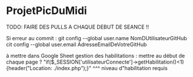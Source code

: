 # ProjetPicDuMidi

TODO: FAIRE DES PULLS A CHAQUE DEBUT DE SEANCE !!

Si erreur au commit :
git config --global user.name NomDUtilisateurGitHub
cit config --global user.email AdresseEmailDeVotreGitHub


à mettre dans Google Sheet
gestion des habilitations :
mettre au début de chaque page ? "if($_SESSION['utilisateurConnecte']->getHabilitation()<1){header("Location: ./index.php");}" 
                                                                                        ^^^
                                                                             niveau d"habilitation requis
